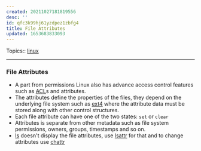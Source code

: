 ```yaml
---
created: 20211027181819556
desc: ''
id: qfc3k99hj61yzdpez1zbfg4
title: File Attributes
updated: 1653683833093
---
```

   
Topics::  [linux](../topics/linux.md)   
   
   
---   
   
### File Attributes   
   
   
- A part from permissions Linux also has advance access control features such as [ACL](/not_created.md)s and attributes.   
- The attributes define the properties of the files, they depend on the underlying file system such as [ext4](/not_created.md) where the attribute data must be stored along with other control structures.   
- Each file attribute can have one of the two states: `set` or `clear`   
- Attributes is separate from other metadata such as file system permissions, owners, groups, timestamps and so on.   
- [ls](../devlog/ls.md) doesn't display the file attributes, use [lsattr](../devlog/lsattr.md) for that and to change attributes use [chattr](../devlog/chattr.md)